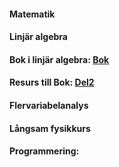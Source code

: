 
#### Matematik
#### Linjär algebra
#### Bok i linjär algebra: [Bok](cognitrap.github.io/bok.pdf)
#### Resurs till Bok: [Del2](cognitrap.github.io/Del2.pdf)

#### Flervariabelanalys





#### Långsam fysikkurs


#### Programmering:
